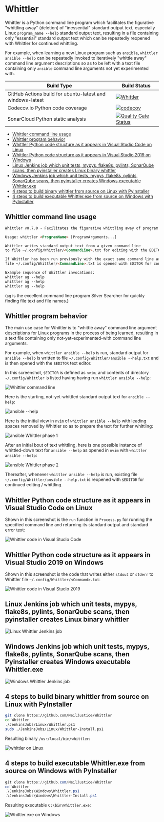 # Whittler

Whittler is a Python command line program which facilitates the figurative "whittling away" (deletion) of "inessential" standard output text, especially Linux `program_name --help` standard output text, resulting in a file containing only "essential" standard output text which can be repeatedly reopened with Whittler for continued whittling.

For example, when learning a new Linux program such as `ansible`, `whittler ansible --help` can be repeatedly invoked to iteratively "whittle away" command line argument descriptions so as to be left with a text file containing only `ansible` command line arguments not yet experimented with.

|Build Type|Build Status|
|----------|------------|
|GitHub Actions build for ubuntu-latest and windows-latest|[![Whittler](https://github.com/NeilJustice/Whittler/actions/workflows/build.yml/badge.svg)](https://github.com/NeilJustice/Whittler/actions/workflows/build.yml)|
|Codecov.io Python code coverage|[![codecov](https://codecov.io/gh/NeilJustice/Whittler/branch/main/graph/badge.svg?token=g9qpHBaepU)](https://codecov.io/gh/NeilJustice/Whittler)|
|SonarCloud Python static analysis|[![Quality Gate Status](https://sonarcloud.io/api/project_badges/measure?project=NeilJustice_Whittler&metric=alert_status)](https://sonarcloud.io/dashboard?id=NeilJustice_Whittler)|

* [Whittler command line usage](#whittler-command-line-usage)
* [Whittler program behavior](#whittler-program-behavior)
* [Whittler Python code structure as it appears in Visual Studio Code on Linux](#whittler-python-code-structure-as-it-appears-in-visual-studio-code-on-linux)
* [Whittler Python code structure as it appears in Visual Studio 2019 on Windows](#whittler-python-code-structure-as-it-appears-in-visual-studio-2019-on-windows)
* [Linux Jenkins job which unit tests, mypys, flake8s, pylints, SonarQube scans, then pyinstaller creates Linux binary whittler](#linux-jenkins-job-which-unit-tests-mypys-flake8s-pylints-sonarqube-scans-then-pyinstaller-creates-linux-binary-whittler)
* [Windows Jenkins job which unit tests, mypys, flake8s, pylints, SonarQube scans, then pyinstaller creates Windows executable Whittler.exe](#windows-jenkins-job-which-unit-tests-mypys-flake8s-pylints-sonarqube-scans-then-pyinstaller-creates-windows-executable-whittlerexe)
* [4 steps to build binary whittler from source on Linux with PyInstaller](#4-steps-to-build-binary-whittler-from-source-on-linux-with-pyinstaller)
* [4 steps to build executable Whittler.exe from source on Windows with PyInstaller](#4-steps-to-build-executable-whittlerexe-from-source-on-windows-with-pyinstaller)

## Whittler command line usage

```html
Whittler v0.7.0 - Facilitates the figurative whittling away of program standard output text.

Usage: whittler <ProgramName> [ProgramArguments...]

Whittler writes standard output text from a given command line
to file ~/.config/Whittler/<CommandLine>.txt for editing with the EDITOR-defined text editor.

If Whittler has been run previously with the exact same command line arguments,
file ~/.config/Whittler/<CommandLine>.txt is opened with EDITOR for continued whittling.

Example sequence of Whittler invocations:
whittler ag --help
whittler ag --help
whittler ag --help
```

(`ag` is the excellent command line program Silver Searcher for quickly finding file text and file names.)

## Whittler program behavior

The main use case for Whittler is to "whittle away" command line argument descriptions for Linux programs in the process of being learned, resulting in a text file containing only not-yet-experimented-with command line arguments.

For example, when `whittler ansible --help` is run, standard output for `ansible --help` is written to file `~/.config/Whittler/ansible --help.txt` and is then opened with the `$EDITOR` text editor.

In this screenshot, `$EDITOR` is defined as `nvim`, and contents of directory `~/.config/Whittler` is listed having having run `whittler ansible --help`:

![Whittler command line](Screenshots/Linux/WhittlerCommandLine.png)

Here is the starting, not-yet-whittled standard output text for `ansible --help`:

![ansible --help](Screenshots/Linux/AnsibleHelp.png)

Here is the initial view in `nvim` of `whittler ansible --help` with leading spaces removed by Whittler so as to prepare the text for further whittling:

![ansible Whittler phase 1](Screenshots/Linux/AnsibleWhittlerPhase1.png)

After an initial bout of text whittling, here is one possible instance of whittled-down text for `ansible --help` as opened in `nvim` with `whittler ansible --help`:

![ansible Whittler phase 2](Screenshots/Linux/AnsibleWhittlerPhase2.png)

Thereafter, whenever `whittler ansible --help` is run, existing file `~/.config/Whittler/ansible --help.txt` is reopened with `$EDITOR` for continued editing / whittling.

## Whittler Python code structure as it appears in Visual Studio Code on Linux

Shown in this screenshot is the `run` function in `Process.py` for running the specified command line and returning its standard output and standard error text:

![Whittler code in Visual Studio Code](Screenshots/Linux/WhittlerCodeInVisualStudioCode.png)

## Whittler Python code structure as it appears in Visual Studio 2019 on Windows

Shown in this screenshot is the code that writes either `stdout` or `stderr` to Whittler file `~/.config/Whittler/<Command>.txt`:

![Whittler code in Visual Studio 2019](Screenshots/Windows/WhittlerCodeInVisualStudio2019.png)

## Linux Jenkins job which unit tests, mypys, flake8s, pylints, SonarQube scans, then pyinstaller creates Linux binary whittler

![Linux Whittler Jenkins job](Screenshots/Linux/LinuxJenkinsJob.png)

## Windows Jenkins job which unit tests, mypys, flake8s, pylints, SonarQube scans, then Pyinstaller creates Windows executable Whittler.exe

![Windows Whittler Jenkins job](Screenshots/Windows/WindowsJenkinsJob.png)

## 4 steps to build binary whittler from source on Linux with PyInstaller

```bash
git clone https://github.com/NeilJustice/Whittler
cd Whittler
./JenkinsJobs/Linux/Whittler.ps1
sudo ./JenkinsJobs/Linux/Whittler-Install.ps1
```

Resulting binary `/usr/local/bin/whittler`:

![whittler on Linux](Screenshots/Linux/WhittlerBinary.png)

## 4 steps to build executable Whittler.exe from source on Windows with PyInstaller

```powershell
git clone https://github.com/NeilJustice/Whittler
cd Whittler
.\JenkinsJobs\Windows\Whittler.ps1
.\JenkinsJobs\Windows\Whittler-Install.ps1
```

Resulting executable `C:\bin\Whittler.exe`:

![Whittler.exe on Windows](Screenshots/Windows/WhittlerDotExe.png)
